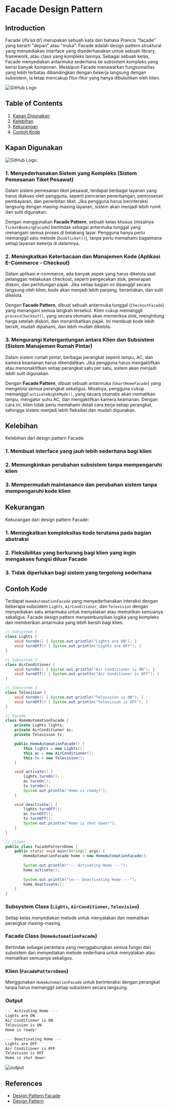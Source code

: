 # Facade Design Pattern

## Introduction
Facade (/fəˈsɑːd/) merupakan sebuah kata dari bahasa Prancis "façade" yang berarti "depan" atau "muka". Facade adalah design pattern struktural yang menyediakan interface yang disederhanakan untuk sebuah library, framework, atau class yang kompleks lainnya. Sebagai sebuah kelas, Facade menyediakan antarmuka sederhana ke subsistem kompleks yang berisi banyak komponen. Meskipun Facade menawarkan fungsionalitas yang lebih terbatas dibandingkan dengan bekerja langsung dengan subsistem, ia tetap mencakup fitur-fitur yang hanya dibutuhkan oleh klien.

![GitHub Logo](https://media.geeksforgeeks.org/wp-content/uploads/20240118172253/facade-method-banner.jpg)

## Table of Contents
1. [Kapan Digunakan](#kapan-digunakan)
2. [Kelebihan](#kelebihan)
3. [Kekurangan](#kekurangan)
4. [Contoh Kode](#contoh-kode)

## Kapan Digunakan

![GitHub Logo](https://media.geeksforgeeks.org/wp-content/uploads/20240118172403/Component-of-Facade-Method-Design-Pattern.jpg).

### 1. Menyederhanakan Sistem yang Kompleks (Sistem Pemesanan Tiket Pesawat)
Dalam sistem pemesanan tiket pesawat, terdapat berbagai layanan yang harus diakses oleh pengguna, seperti pencarian penerbangan, pemrosesan pembayaran, dan penerbitan tiket. Jika pengguna harus berinteraksi langsung dengan masing-masing layanan, sistem akan menjadi lebih rumit dan sulit digunakan.

Dengan menggunakan **Facade Pattern**, sebuah kelas khusus (misalnya `TicketBookingFacade`) bertindak sebagai antarmuka tunggal yang menangani semua proses di belakang layar. Pengguna hanya perlu memanggil satu metode (`bookTicket()`), tanpa perlu memahami bagaimana setiap layanan bekerja di dalamnya.



### 2. Meningkatkan Keterbacaan dan Manajemen Kode (Aplikasi E-Commerce - Checkout)
Dalam aplikasi e-commerce, ada banyak aspek yang harus dikelola saat pelanggan melakukan checkout, seperti pengecekan stok, penerapan diskon, dan perhitungan pajak. Jika setiap bagian ini dipanggil secara langsung oleh klien, kode akan menjadi lebih panjang, berantakan, dan sulit dikelola.

Dengan **Facade Pattern**, dibuat sebuah antarmuka tunggal (`CheckoutFacade`) yang menangani semua langkah tersebut. Klien cukup memanggil `processCheckout()`, yang secara otomatis akan memeriksa stok, menghitung harga setelah diskon, dan menambahkan pajak. Ini membuat kode lebih bersih, mudah dipahami, dan lebih mudah dikelola.


### 3. Mengurangi Ketergantungan antara Klien dan Subsistem (Sistem Manajemen Rumah Pintar)
Dalam sistem rumah pintar, berbagai perangkat seperti lampu, AC, dan kamera keamanan harus dikendalikan. Jika pengguna harus mengaktifkan atau menonaktifkan setiap perangkat satu per satu, sistem akan menjadi lebih sulit digunakan.

Dengan **Facade Pattern**, dibuat sebuah antarmuka (`SmartHomeFacade`) yang mengelola semua perangkat sekaligus. Misalnya, pengguna cukup memanggil `activateNightMode()`, yang secara otomatis akan mematikan lampu, mengatur suhu AC, dan mengaktifkan kamera keamanan. Dengan cara ini, klien tidak perlu memahami detail cara kerja setiap perangkat, sehingga sistem menjadi lebih fleksibel dan mudah digunakan.



## Kelebihan
Kelebihan dari design pattern Facade:
### 1. Membuat interface yang jauh lebih sederhana bagi klien
### 2. Memungkinkan perubahan subsistem tanpa mempengaruhi klien
### 3. Mempermudah maintanance dan perubahan sistem tanpa mempengaruhi kode klien

## Kekurangan
Kekurangan dari design pattern Facade:
### 1. Meningkatkan kompleksitas kode terutama pada bagian abstraksi
### 2. Fleksibilitas yang berkurang bagi klien yang ingin mengakses fungsi diluar Facade
### 3. Tidak diperlukan bagi sistem yang tergolong sederhana

## Contoh Kode
Terdapat `HomeAutomationFacade` yang menyederhanakan interaksi dengan beberapa subsistem `Lights`, `AirConditioner`, dan `Television` dengan menyediakan satu antarmuka untuk menyalakan atau mematikan semuanya sekaligus. Facade design pattern menyembunyikan logika yang kompleks dan memberikan antarmuka yang lebih bersih bagi klien.
``` java
// Subsystem 1
class Lights {
    void turnOn() { System.out.println("Lights are ON"); }
    void turnOff() { System.out.println("Lights are OFF"); }
}

// Subsystem 2
class AirConditioner {
    void turnOn() { System.out.println("Air Conditioner is ON"); }
    void turnOff() { System.out.println("Air Conditioner is OFF"); }
}

// Subsystem 3
class Television {
    void turnOn() { System.out.println("Television is ON"); }
    void turnOff() { System.out.println("Television is OFF"); }
}

// Facade
class HomeAutomationFacade {
    private Lights lights;
    private AirConditioner ac;
    private Television tv;

    public HomeAutomationFacade() {
        this.lights = new Lights();
        this.ac = new AirConditioner();
        this.tv = new Television();
    }

    void activate() {
        lights.turnOn();
        ac.turnOn();
        tv.turnOn();
        System.out.println("Home is ready!");
    }

    void deactivate() {
        lights.turnOff();
        ac.turnOff();
        tv.turnOff();
        System.out.println("Home is shut down!");
    }
}

// Client
public class FacadePatternDemo {
    public static void main(String[] args) {
        HomeAutomationFacade home = new HomeAutomationFacade();
        
        System.out.println("--- Activating Home ---");
        home.activate();
        
        System.out.println("\n--- Deactivating Home ---");
        home.deactivate();
    }
}
```
### Subsystem Class (`Lights`, `AirConditioner`, `Television`)
Setiap kelas menyediakan metode untuk menyalakan dan mematikan perangkat masing-masing.
### Facade Class (`HomeAutomationFacade`)
Bertindak sebagai perantara yang menggabungkan semua fungsi dari subsistem dan menyediakan metode sederhana untuk menyalakan atau mematikan semuanya sekaligus.
### Klien (`FacadePatternDemo`)
Menggunakan `HomeAutomationFacade` untuk berinteraksi dengan perangkat tanpa harus memanggil setiap subsistem secara langsung.

### Output
``` java
--- Activating Home ---
Lights are ON
Air Conditioner is ON
Television is ON
Home is ready!

--- Deactivating Home ---
Lights are OFF
Air Conditioner is OFF
Television is OFF
Home is shut down!
```
![output](https://cdn.discordapp.com/attachments/1039426101866405940/1349346532062662676/Screenshot_2025-03-12_183956.png?ex=67d2c462&is=67d172e2&hm=40f49d82345ff13249c127564586a1209a859a52dc1b23a718bb09131a95c65d&)


## References
- [Design Pattern Facade](https://www.geeksforgeeks.org/facade-design-pattern-introduction/)
- [Design Pattern](https://www.google.co.id/books/edition/Mastering_Design_Patterns_in_Java/oK8pEQAAQBAJ?hl=id&gbpv=1&dq=design+patterns&pg=PA8&printsec=frontcover)
